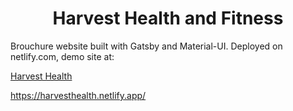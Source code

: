 <h1 align="center">
  Harvest Health and Fitness
</h1>

Brouchure website built with Gatsby and Material-UI. Deployed on netlify.com, demo site at:

[Harvest Health](https://harvesthealth.netlify.app/)

https://harvesthealth.netlify.app/
